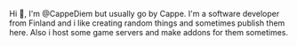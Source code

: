 Hi 👋, I'm @CappeDiem but usually go by Cappe. I'm a software developer from Finland and i like creating random things and sometimes publish them here. Also i host some game servers and make addons for them sometimes.
